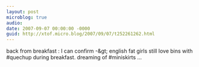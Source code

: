 ```yaml
---
layout: post
microblog: true
audio: 
date: 2007-09-07 00:00:00 -0000
guid: http://xtof.micro.blog/2007/09/07/t252261262.html
---
```

back from breakfast : I can confirm -&amp;gt; english fat girls still love bins with #quechup during breakfast. dreaming of #miniskirts ...
